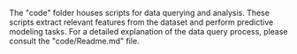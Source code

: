 The "code" folder houses scripts for data querying and analysis. These scripts extract relevant features from the dataset and perform predictive modeling tasks. For a detailed explanation of the data query process, please consult the "code/Readme.md" file.
